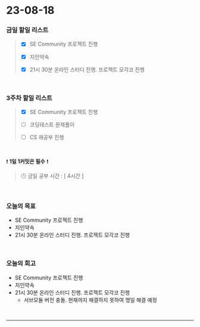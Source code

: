 # 23-08-18
### 금일 할일 리스트
> - [x]  SE Community 프로젝트 진행
>
> - [x]  지인약속
>
> - [x]  21시 30분 온라인 스터디 진행. 프로젝트 모각코 진행


<br/>

### 3주차 할일 리스트  
> - [x]  SE Community 프로젝트 진행
>
> - [ ]  코딩테스트 문제풀이
>
> - [ ]  CS 재공부 진행

<br/>

❗ **1일 1커밋은 필수** ❗
> 🕒 금일 공부 시간 : [ 4시간 ]
  
<br/>

### 오늘의 목표
- SE Community 프로젝트 진행
- 지인약속
- 21시 30분 온라인 스터디 진행. 프로젝트 모각코 진행

<br>

### 오늘의 회고
- SE Community 프로젝트 진행
- 지인약속
- 21시 30분 온라인 스터디 진행. 프로젝트 모각코 진행
    - 서브모듈 버전 충돌. 현재까지 해결하지 못하여 명일 해결 예정

<br/>

------------  
